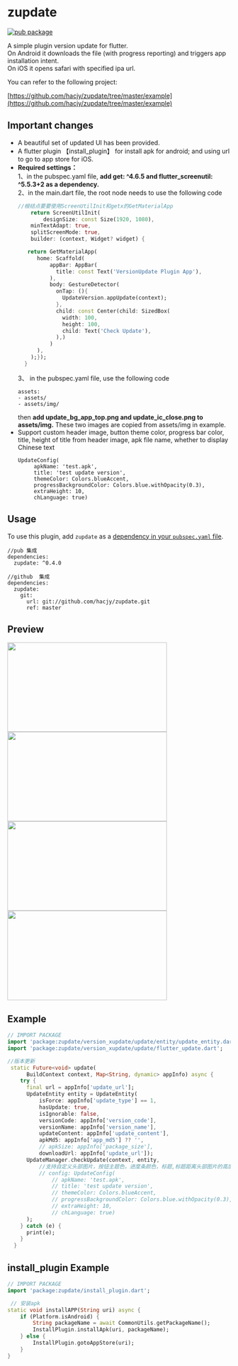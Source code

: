 # zupdate

[![pub package](https://img.shields.io/pub/v/zupdate.svg)](https://pub.dartlang.org/packages/zupdate)

A simple plugin version update for flutter.\
On Android it downloads the file (with progress reporting) and triggers app installation intent.\
On iOS it opens safari with specified ipa url.

You can refer to the following project:

[https://github.com/hacjy/zupdate/tree/master/example](https://github.com/hacjy/zupdate/tree/master/example)

## Important changes
* A beautiful set of updated UI has been provided.
* A flutter plugin 【install_plugin】 for install apk for android; and using url to go to app store for iOS.
*  **Required settings：** \
    1、in the pubspec.yaml file, **add get: ^4.6.5 and flutter_screenutil: ^5.5.3+2 as a dependency.**\
    2、in the main.dart file, the root node needs to use the following code
    ``` dart
    //根结点要要使用ScreenUtilInit和getx的GetMaterialApp
        return ScreenUtilInit(
            designSize: const Size(1920, 1080),
        minTextAdapt: true,
        splitScreenMode: true,
        builder: (context, Widget? widget) {

       return GetMaterialApp(
          home: Scaffold(
              appBar: AppBar(
                title: const Text('VersionUpdate Plugin App'),
              ),
              body: GestureDetector(
                onTap: (){
                  UpdateVersion.appUpdate(context);
                },
                child: const Center(child: SizedBox(
                  width: 100,
                  height: 100,
                  child: Text('Check Update'),
                ),)
              )
          ),
        );});
      }
    ```
    3、 in the pubspec.yaml file, use the following code
    ```
    assets:
    - assets/
    - assets/img/
    ```
    then **add update_bg_app_top.png and update_ic_close.png to assets/img.** These two images are copied from assets/img in example.
* Support custom header image, button theme color, progress bar color, title, height of title from header image, apk file name, whether to display Chinese text
    ```
    UpdateConfig(
         apkName: 'test.apk',
         title: 'test update version',
         themeColor: Colors.blueAccent,
         progressBackgroundColor: Colors.blue.withOpacity(0.3),
         extraHeight: 10,
         chLanguage: true)
    ```

## Usage

To use this plugin, add `zupdate` as a [dependency in your `pubspec.yaml` file](https://flutter.io/platform-plugins/).
```
//pub 集成
dependencies:
  zupdate: ^0.4.0

//github  集成
dependencies:
  zupdate:
    git:
      url: git://github.com/hacjy/zupdate.git
      ref: master
```

## Preview

<img src="https://github.com/hacjy/zupdate/blob/master/example/assets/screenshot/Screenshot_20230424_111039_1.jpg" width="360" height="202"/> <img src="https://github.com/hacjy/zupdate/blob/master/example/assets/screenshot/Screenshot_20230424_111051_2.jpg" width="360" height="202"/>
<img src="https://github.com/hacjy/zupdate/blob/master/example/assets/screenshot/Screenshot_20230424_111203_3.jpg" width="360" height="202"/> <img src="https://github.com/hacjy/zupdate/blob/master/example/assets/screenshot/Screenshot_20230424_111236_retry.jpg" width="360" height="202"/>

## Example

``` dart
// IMPORT PACKAGE
import 'package:zupdate/version_xupdate/update/entity/update_entity.dart';
import 'package:zupdate/version_xupdate/update/flutter_update.dart';

//版本更新
 static Future<void> update(
      BuildContext context, Map<String, dynamic> appInfo) async {
    try {
      final url = appInfo['update_url'];
      UpdateEntity entity = UpdateEntity(
          isForce: appInfo['update_type'] == 1,
          hasUpdate: true,
          isIgnorable: false,
          versionCode: appInfo['version_code'],
          versionName: appInfo['version_name'],
          updateContent: appInfo['update_content'],
          apkMd5: appInfo['app_md5'] ?? '',
          // apkSize: appInfo['package_size'],
          downloadUrl: appInfo['update_url']);
      UpdateManager.checkUpdate(context, entity,
          //支持自定义头部图片，按钮主题色，进度条颜色，标题,标题距离头部图片的高度,apk文件名,是否显示中文文本
          // config: UpdateConfig(
              // apkName: 'test.apk',
              // title: 'test update version',
              // themeColor: Colors.blueAccent,
              // progressBackgroundColor: Colors.blue.withOpacity(0.3),
              // extraHeight: 10,
              // chLanguage: true)
      );
    } catch (e) {
      print(e);
    }
  }
```


## install_plugin Example

``` dart
// IMPORT PACKAGE
import 'package:zupdate/install_plugin.dart';

 // 安装apk
static void installAPP(String uri) async {
    if (Platform.isAndroid) {
        String packageName = await CommonUtils.getPackageName();
        InstallPlugin.installApk(uri, packageName);
    } else {
        InstallPlugin.gotoAppStore(uri);
    }
}
```

